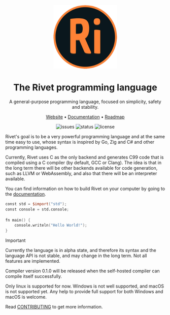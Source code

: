 <div align="center">

<img src="https://github.com/rivet-lang/logo/blob/main/logo.png" alt="Rivet logo" width="200" height="200"/>

# The Rivet programming language

A general-purpose programming language, focused on simplicity, safety and stability.

[Website](https://rivet-lang.github.io)
•
[Documentation](https://rivet-lang.github.io/docs)
•
[Roadmap](ROADMAP.md)

![issues](https://img.shields.io/github/issues/rivet-lang/rivet?style=flat-square)
![status](https://img.shields.io/badge/status-alpha-blue?style=flat-square)
![license](https://img.shields.io/github/license/rivet-lang/rivet?style=flat-square)

</div>

Rivet's goal is to be a very powerful programming language and at the same time easy
to use, whose syntax is inspired by Go, Zig and C# and other programming languages.

Currently, Rivet uses C as the only backend and generates C99 code that is compiled using
a C compiler (by default, GCC or Clang). The idea is that in the long term there will be
other backends available for code generation, such as LLVM or WebAssembly, and also that
there will be an interpreter available.

You can find information on how to build Rivet on your computer by going to the
[documentation](https://rivet-lang.github.io/docs).

```v
const std = $import("std");
const console = std.console;

fn main() {
    console.writeln("Hello World!");
}
```

> [!IMPORTANT]
> Currently the language is in alpha state, and therefore its syntax and the language
> API is not stable, and may change in the long term. Not all features are implemented.
> 
> Compiler version 0.1.0 will be released when the self-hosted compiler can compile itself
> successfully.
> 
> Only linux is supported for now. Windows is not well supported, and macOS is not supported
> yet. Any help to provide full support for both Windows and macOS is welcome.
> 
> Read [CONTRIBUTING](CONTRIBUTING.md) to get more information.